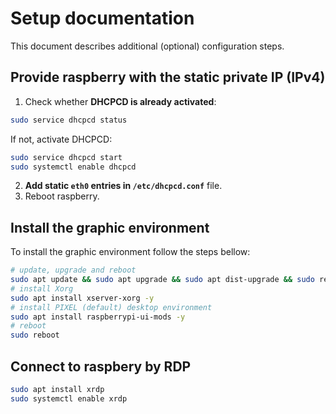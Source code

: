 
# Setup documentation

This document describes additional (optional) configuration steps.

## Provide raspberry with the static private IP (IPv4)

1. Check whether **DHCPCD is already activated**:
```bash
sudo service dhcpcd status
```

If not, activate DHCPCD:
```bash
sudo service dhcpcd start
sudo systemctl enable dhcpcd
```
2. **Add static `eth0` entries in `/etc/dhcpcd.conf`** file.
3. Reboot raspberry.


## Install the graphic environment
To install the graphic environment follow the steps bellow:
```bash
# update, upgrade and reboot
sudo apt update && sudo apt upgrade && sudo apt dist-upgrade && sudo reboot
# install Xorg
sudo apt install xserver-xorg -y
# install PIXEL (default) desktop environment
sudo apt install raspberrypi-ui-mods -y
# reboot
sudo reboot

```

## Connect to raspbery by RDP

```bash
sudo apt install xrdp
sudo systemctl enable xrdp
```
